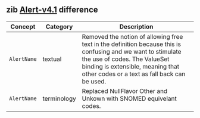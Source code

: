 ## zib [Alert-v4.1](https://zibs.nl/wiki/Alert-v4.1(2020EN)) difference

| Concept         | Category          | Description                             | 
|-----------------|-------------------|-----------------------------------------|
|`AlertName` | textual | Removed the notion of allowing free text in the definition because this is confusing and we want to stimulate the use of codes. The ValueSet binding is extensible, meaning that other codes or a text as fall back can be used. 
|`AlertName` | terminology | Replaced NullFlavor Other and Unkown with SNOMED equivelant codes.